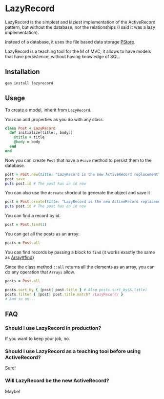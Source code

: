 # LazyRecord

LazyRecord is the simplest and laziest implementation of the ActiveRecord pattern, but without
the database, nor the relationships (I said it was a lazy implementation).

Instead of a database, it uses the file based data storage [PStore](https://ruby-doc.org/stdlib-2.5.3/libdoc/pstore/rdoc/PStore.html).

LazyRecord is a teaching tool for the M of MVC, it allows to have models that
have persistence, without having knowledge of SQL.

## Installation

`gem install lazyrecord`

## Usage

To create a model, inherit from `LazyRecord`.

You can add properties as you do with any class.

```ruby
class Post < LazyRecord
  def initialize(title:, body:)
    @title = title
    @body = body
  end
end
```

Now you can create `Post` that have a `#save` method to persist them to 
the database.

```ruby
post = Post.new(title: "LazyRecord is the new ActiveRecord replacement", body: "Says no one")
post.save
puts post.id # The post has an id now
```

You can also use the `#create` shortcut to generate the object and save it

```ruby
post = Post.create(title: "LazyRecord is the new ActiveRecord replacement", body: "Says no one")
puts post.id # The post has an id now
```

You can find a record by id.

```ruby
post = Post.find(1)
```

You can get all the posts as an array:

```ruby
posts = Post.all
```

You can find records by passing a block to `find` (it works exactly the
same as [Array#find](https://ruby-doc.org/core-2.7.1/Enumerable.html#method-i-find))

Since the class method `::all` returns all the elements as an array, you
can do any operation that `Arrays` allow.

```ruby
posts = Post.all

posts.sort_by { |post| post.title } # Also posts.sort_by(&:title)
posts.filter { |post| post.title.match? /LazyRecord/ }
# And so on...
```

## FAQ

### Should I use LazyRecord in production?

If you want to keep your job, no.

### Should I use LazyRecord as a teaching tool before using ActiveRecord?

Sure!

### Will LazyRecord be the new ActiveRecord? 

Maybe!